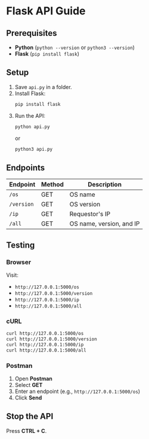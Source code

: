 # Flask API Guide

## Prerequisites
- **Python** (`python --version` or `python3 --version`)
- **Flask** (`pip install flask`)

## Setup

1. Save `api.py` in a folder.
2. Install Flask:
   ```sh
   pip install flask
   ```
3. Run the API:
   ```sh
   python api.py
   ```
   or
   ```sh
   python3 api.py
   ```

## Endpoints

| Endpoint  | Method | Description |
|-----------|--------|-------------|
| `/os`     | GET    | OS name |
| `/version` | GET   | OS version |
| `/ip`     | GET    | Requestor's IP |
| `/all`    | GET    | OS name, version, and IP |

## Testing

### Browser
Visit:
- `http://127.0.0.1:5000/os`
- `http://127.0.0.1:5000/version`
- `http://127.0.0.1:5000/ip`
- `http://127.0.0.1:5000/all`

### cURL
```sh
curl http://127.0.0.1:5000/os
curl http://127.0.0.1:5000/version
curl http://127.0.0.1:5000/ip
curl http://127.0.0.1:5000/all
```

### Postman
1. Open **Postman**
2. Select **GET**
3. Enter an endpoint (e.g., `http://127.0.0.1:5000/os`)
4. Click **Send**

## Stop the API
Press **CTRL + C**.
